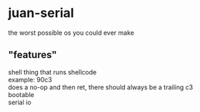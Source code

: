 # juan-serial
the worst possible os you could ever make
## "features"
shell thing that runs shellcode  
example: 90c3  
does a no-op and then ret, there should always be a trailing c3  
bootable  
serial io
